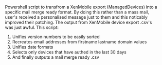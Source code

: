 Powershell script to transfrom a XenMobile export (ManagedDevices) into a specific mail merge ready format.
By doing this rather than a mass mail, user's received a personalised message just to them and this noticably improved their patching.
The output from XenMobile device export .csv's was just awful. This script:
1. Unifies version numbers to be easily sorted
2. Recreates email addresses from firstname lastname domain values
3. Unifies date formats
4. Selects only devices that have authed in the last 30 days
5. And finally outputs a mail merge ready .csv
